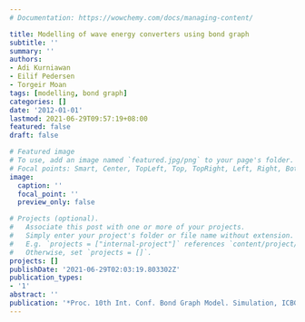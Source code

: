 ```yaml
---
# Documentation: https://wowchemy.com/docs/managing-content/

title: Modelling of wave energy converters using bond graph
subtitle: ''
summary: ''
authors:
- Adi Kurniawan
- Eilif Pedersen
- Torgeir Moan
tags: [modelling, bond graph]
categories: []
date: '2012-01-01'
lastmod: 2021-06-29T09:57:19+08:00
featured: false
draft: false

# Featured image
# To use, add an image named `featured.jpg/png` to your page's folder.
# Focal points: Smart, Center, TopLeft, Top, TopRight, Left, Right, BottomLeft, Bottom, BottomRight.
image:
  caption: ''
  focal_point: ''
  preview_only: false

# Projects (optional).
#   Associate this post with one or more of your projects.
#   Simply enter your project's folder or file name without extension.
#   E.g. `projects = ["internal-project"]` references `content/project/deep-learning/index.md`.
#   Otherwise, set `projects = []`.
projects: []
publishDate: '2021-06-29T02:03:19.803302Z'
publication_types:
- '1'
abstract: ''
publication: '*Proc. 10th Int. Conf. Bond Graph Model. Simulation, ICBGM*'
---
```

